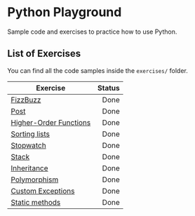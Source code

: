 # Python Playground

Sample code and exercises to practice how to use Python.

## List of Exercises

You can find all the code samples inside the `exercises/` folder.

| Exercise      | Status |
| ------------- | -----:|
| [FizzBuzz](https://github.com/chrisvasqm/python-playground/blob/master/exercises/fizzbuzz.py)      | Done |
| [Post](https://github.com/chrisvasqm/python-playground/blob/master/exercises/post.py)      | Done |
| [Higher-Order Functions](https://github.com/chrisvasqm/python-playground/blob/master/exercises/higher_order_function.py) | Done |
| [Sorting lists](https://github.com/chrisvasqm/python-playground/blob/master/exercises/lists.py) | Done |
| [Stopwatch](https://github.com/chrisvasqm/python-playground/blob/master/exercises/stopwatch.py) | Done |
| [Stack](https://github.com/chrisvasqm/python-playground/blob/master/exercises/stack.py) | Done |
| [Inheritance](https://github.com/chrisvasqm/python-playground/blob/master/exercises/inheritance.py) | Done |
| [Polymorphism](https://github.com/chrisvasqm/python-playground/blob/master/exercises/polymorfism.py) | Done |
| [Custom Exceptions](https://github.com/chrisvasqm/python-playground/blob/master/exercises/stopwatch.py) | Done |
| [Static methods](https://github.com/chrisvasqm/python-playground/blob/master/exercises/static_methods.py) | Done |